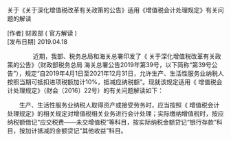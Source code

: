 
	
		
	
关于《关于深化增值税改革有关政策的公告》适用《增值税会计处理规定》有关问题的解读
	
	
[作者] 	财政部 ( 官方解读 )  
[发布日期] 	2019.04.18
	
	


　　
　　近期，我部、税务总局和海关总署印发了《 关于深化增值税改革有关政策的公告》（财政部税务总局 海关总署公告2019年第39号，以下简称“第39号公告”），规定“自2019年4月1日至2021年12月31日，允许生产、生活性服务业纳税人按照当期可抵扣进项税额加计10%，抵减应纳税额”。现就该规定适用《 增值税会计处理规定》（财会〔2016〕22号）的有关问题解读如下：

　　生产、生活性服务业纳税人取得资产或接受劳务时，应当按照《 增值税会计处理规定》的相关规定对增值税相关业务进行会计处理；实际缴纳增值税时，按应纳税额借记“应交税费——未交增值税”等科目，按实际纳税金额贷记“银行存款”科目，按加计抵减的金额贷记“其他收益”科目。
